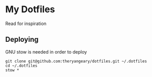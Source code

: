 # My Dotfiles

Read for inspiration

## Deploying

GNU stow is needed in order to deploy

```
git clone git@github.com:theryangeary/dotfiles.git ~/.dotfiles
cd ~/.dotfiles
stow *
```
